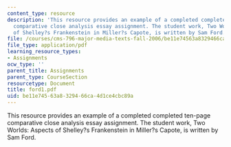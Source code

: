 ```yaml
---
content_type: resource
description: 'This resource provides an example of a completed completed ten-page
  comparative close analysis essay assignment. The student work, Two Worlds: Aspects
  of Shelley?s Frankenstein in Miller?s Capote, is written by Sam Ford.'
file: /courses/cms-796-major-media-texts-fall-2006/be11e74563a8329466ca4d1ce4cbc89a_ford1.pdf
file_type: application/pdf
learning_resource_types:
- Assignments
ocw_type: ''
parent_title: Assignments
parent_type: CourseSection
resourcetype: Document
title: ford1.pdf
uid: be11e745-63a8-3294-66ca-4d1ce4cbc89a
---
```

This resource provides an example of a completed completed ten-page comparative close analysis essay assignment. The student work, Two Worlds: Aspects of Shelley?s Frankenstein in Miller?s Capote, is written by Sam Ford.

